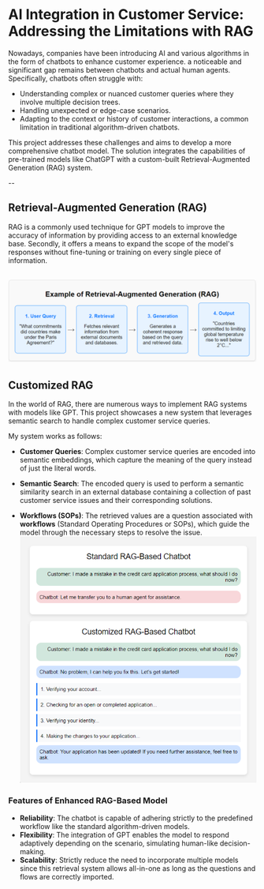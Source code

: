 # AI Integration in Customer Service: Addressing the Limitations with RAG

Nowadays, companies have been introducing AI and various algorithms in the form of chatbots to enhance customer experience. a noticeable and significant gap remains between chatbots and actual human agents. Specifically, chatbots often struggle with:
- Understanding complex or nuanced customer queries where they involve multiple decision trees.
- Handling unexpected or edge-case scenarios.
- Adapting to the context or history of customer interactions, a common limitation in traditional algorithm-driven chatbots.

This project addresses these challenges and aims to develop a more comprehensive chatbot model. The solution integrates the capabilities of pre-trained models like ChatGPT with a custom-built Retrieval-Augmented Generation (RAG) system. 

--
## Retrieval-Augmented Generation (RAG)
RAG is a commonly used technique for GPT models to improve the accuracy of information by providing access to an external knowledge base.
Secondly, it offers a means to expand the scope of the model's responses without fine-tuning or training on every single piece of information. 

![RAG Example](./Screenshot%202024-09-08%20162625.png)
--
## Customized RAG
In the world of RAG, there are numerous ways to implement RAG systems with models like GPT. This project showcases a new system that leverages semantic search to handle complex customer service queries.

My system works as follows:

- **Customer Queries**: Complex customer service queries are encoded into semantic embeddings, which capture the meaning of the query instead of just the literal words.
  
- **Semantic Search**: The encoded query is used to perform a semantic similarity search in an external database containing a collection of past customer service issues and their corresponding solutions.

- **Workflows (SOPs)**: The retrieved values are a question associated with **workflows** (Standard Operating Procedures or SOPs), which guide the model through the necessary steps to resolve the issue.
![Screenshot](./Screenshot%202024-09-08%20172755.png)

### Features of Enhanced RAG-Based Model
- **Reliability**: The chatbot is capable of adhering strictly to the predefined workflow like the standard algorithm-driven models.
- **Flexibility**: The integration of GPT enables the model to respond adaptively depending on the scenario, simulating human-like decision-making.
- **Scalability**: Strictly reduce the need to incorporate multiple models since this retrieval system allows all-in-one as long as the questions and flows are correctly imported.
